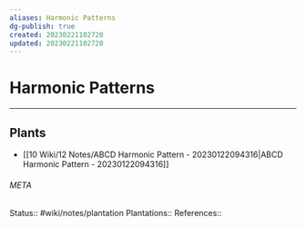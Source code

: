 ```yaml
---
aliases: Harmonic Patterns
dg-publish: true
created: 20230221102720
updated: 20230221102720
---
```

# Harmonic Patterns
---



## Plants
- [[10 Wiki/12 Notes/ABCD Harmonic Pattern - 20230122094316\|ABCD Harmonic Pattern - 20230122094316]]




###### META
Status:: #wiki/notes/plantation
Plantations:: 
References:: 
